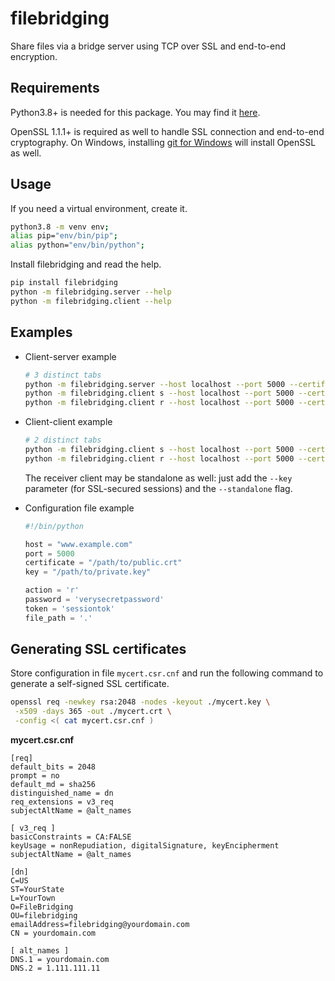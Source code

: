 # filebridging

Share files via a bridge server using TCP over SSL and end-to-end encryption.

## Requirements
Python3.8+ is needed for this package.
You may find it [here](https://www.python.org/downloads/).

OpenSSL 1.1.1+ is required as well to handle SSL connection and end-to-end cryptography.
On Windows, installing [git for Windows](https://gitforwindows.org/) will install OpenSSL as well.

## Usage
If you need a virtual environment, create it.
```bash
python3.8 -m venv env;
alias pip="env/bin/pip";
alias python="env/bin/python";
```

Install filebridging and read the help.
```bash
pip install filebridging
python -m filebridging.server --help
python -m filebridging.client --help
```

## Examples
* Client-server example
    ```bash
    # 3 distinct tabs
    python -m filebridging.server --host localhost --port 5000 --certificate ~/.ssh/server.crt --key ~/.ssh/server.key
    python -m filebridging.client s --host localhost --port 5000 --certificate ~/.ssh/server.crt --token 12345678 --password supersecretpasswordhere --path ~/file_to_send 
    python -m filebridging.client r --host localhost --port 5000 --certificate ~/.ssh/server.crt --token 12345678 --password supersecretpasswordhere --path ~/Downloads 
    ```


* Client-client example
    ```bash
    # 2 distinct tabs
    python -m filebridging.client s --host localhost --port 5000 --certificate ~/.ssh/server.crt --key ~/.ssh/private.key --token 12345678 --password supersecretpasswordhere --path ~/file_to_send --standalone
    python -m filebridging.client r --host localhost --port 5000 --certificate ~/.ssh/server.crt --token 12345678 --password supersecretpasswordhere --path ~/Downloads 
    ```
    The receiver client may be standalone as well: just add the `--key` parameter (for SSL-secured sessions) and the `--standalone` flag. 


* Configuration file example
    ```python
    #!/bin/python
    
    host = "www.example.com"
    port = 5000
    certificate = "/path/to/public.crt"
    key = "/path/to/private.key"
    
    action = 'r'
    password = 'verysecretpassword'
    token = 'sessiontok'
    file_path = '.'
    ```

## Generating SSL certificates


Store configuration in file `mycert.csr.cnf` and run the following command to generate a self-signed SSL certificate.
```bash
openssl req -newkey rsa:2048 -nodes -keyout ./mycert.key \
 -x509 -days 365 -out ./mycert.crt \
 -config <( cat mycert.csr.cnf )
```


**mycert.csr.cnf**
```text
[req]
default_bits = 2048
prompt = no
default_md = sha256
distinguished_name = dn
req_extensions = v3_req
subjectAltName = @alt_names

[ v3_req ]
basicConstraints = CA:FALSE
keyUsage = nonRepudiation, digitalSignature, keyEncipherment
subjectAltName = @alt_names

[dn]
C=US
ST=YourState
L=YourTown
O=FileBridging
OU=filebridging
emailAddress=filebridging@yourdomain.com
CN = yourdomain.com

[ alt_names ]
DNS.1 = yourdomain.com
DNS.2 = 1.111.111.11
```